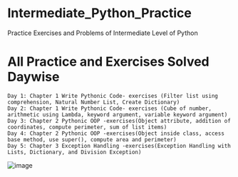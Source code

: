 # Intermediate_Python_Practice
Practice Exercises and Problems of Intermediate Level of Python

# All Practice and Exercises Solved Daywise
    Day 1: Chapter 1 Write Pythonic Code- exercises (Filter list using comprehension, Natural Number List, Create Dictionary)
    Day 2: Chapter 1 Write Pythonic Code- exercises (Cube of number, arithmetic using Lambda, keyword argument, variable keyword argument)
    Day 3: Chapter 2 Pythonic OOP -exercises(Object attribute, addition of coordinates, compute perimeter, sum of list items)
    Day 4: Chapter 2 Pythonic OOP -exercises(Object inside class, access base method, use super(), compute area and perimeter)
    Day 5: Chapter 3 Exception Handling -exercises(Exception Handling with Lists, Dictionary, and Division Exception)

![image](https://github.com/user-attachments/assets/8047472e-4e9d-4b5e-a599-a98f160772fc)
